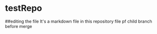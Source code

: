 # testRepo
##editing the file
It's a markdown file in this repository
file pf child branch before merge
